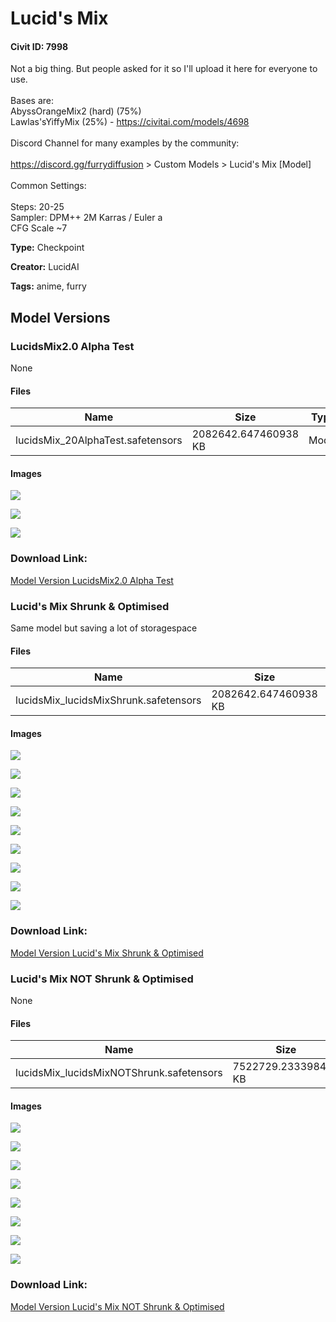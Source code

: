 # Lucid's Mix

#### Civit ID: 7998

<p>Not a big thing. But people asked for it so I'll upload it here for everyone to use.<br /><br />Bases are:<br />AbyssOrangeMix2 (hard) (75%)<br />Lawlas'sYiffyMix (25%) - <a target="_blank" rel="ugc" href="https://civitai.com/models/4698">https://civitai.com/models/4698</a><br /><br />Discord Channel for many examples by the community:<br /><br /><a target="_blank" rel="ugc" href="https://discord.gg/furrydiffusion">https://discord.gg/furrydiffusion</a> &gt; Custom Models &gt; Lucid's Mix [Model]<br /><br />Common Settings:<br /><br />Steps: 20-25<br />Sampler: DPM++ 2M Karras / Euler a<br />CFG Scale ~7</p><p></p><p></p>

**Type:** Checkpoint

**Creator:** LucidAI

**Tags:** anime, furry

## Model Versions

### LucidsMix2.0 Alpha Test

None

#### Files

| Name | Size | Type | Format | Download Url | AutoV1 | AutoV2 | SHA256 | CRC32 | BLAKE3 |
| --- | --- | --- | --- | --- | --- | --- | --- | --- | --- |
| lucidsMix_20AlphaTest.safetensors | 2082642.647460938 KB | Model | SafeTensor | https://civitai.com/api/download/models/12074 | 0BED05A8 | A3355AD9D3 | A3355AD9D338D267D5182AF05317BA7F124E7F3DF625D0250B0CBA8B9FD37224 | 338678FC | 359D4FB79390344C739EABC8B396EB7A98E0DB999D5B4615EE5109E845B62051 |

#### Images

<p><img src="https://image.civitai.com/xG1nkqKTMzGDvpLrqFT7WA/bfe9a142-e064-4b81-3fed-64a7c28d1200/width=450/115821.jpeg" /></p>

<p><img src="https://image.civitai.com/xG1nkqKTMzGDvpLrqFT7WA/9ad33ec1-eb27-486e-7fe8-9f0be55eac00/width=450/115820.jpeg" /></p>

<p><img src="https://image.civitai.com/xG1nkqKTMzGDvpLrqFT7WA/99126913-1e75-4d06-5b51-c5b42cd2c300/width=450/115819.jpeg" /></p>

### Download Link:

[Model Version LucidsMix2.0 Alpha Test](https://civitai.com/api/download/models/12074)

### Lucid's Mix Shrunk & Optimised

<p>Same model but saving a lot of storagespace</p>

#### Files

| Name | Size | Type | Format | Download Url | AutoV1 | AutoV2 | SHA256 | CRC32 | BLAKE3 |
| --- | --- | --- | --- | --- | --- | --- | --- | --- | --- |
| lucidsMix_lucidsMixShrunk.safetensors | 2082642.647460938 KB | Model | SafeTensor | https://civitai.com/api/download/models/9540 | 6036600F | 45D9CD54E6 | 45D9CD54E67FEE85C2F3E02899F97D7FD3BA7BB5798E90D0957735D32D4E37C1 | 3A0213BC | 5070923E7CB4FB75876489F27E1AA5C3934E69548C1499B7DB0DEDEB7343B4A9 |

#### Images

<p><img src="https://image.civitai.com/xG1nkqKTMzGDvpLrqFT7WA/36976757-e78a-4abc-0874-c53ddcc14200/width=450/92104.jpeg" /></p>

<p><img src="https://image.civitai.com/xG1nkqKTMzGDvpLrqFT7WA/9a692936-dbf5-47ba-332d-9c60b5be2a00/width=450/92103.jpeg" /></p>

<p><img src="https://image.civitai.com/xG1nkqKTMzGDvpLrqFT7WA/bfc1e1a1-ac10-46cf-7904-c3d4789a2800/width=450/92102.jpeg" /></p>

<p><img src="https://image.civitai.com/xG1nkqKTMzGDvpLrqFT7WA/711e21f8-bf57-4fd0-8f30-81f6177a2d00/width=450/92101.jpeg" /></p>

<p><img src="https://image.civitai.com/xG1nkqKTMzGDvpLrqFT7WA/03f4848c-0cf8-428d-093c-6940c93f7800/width=450/92100.jpeg" /></p>

<p><img src="https://image.civitai.com/xG1nkqKTMzGDvpLrqFT7WA/f599097e-f9bc-4449-b130-0e2776811900/width=450/92099.jpeg" /></p>

<p><img src="https://image.civitai.com/xG1nkqKTMzGDvpLrqFT7WA/bbc784bf-8183-42a0-56b8-885004e7db00/width=450/92098.jpeg" /></p>

<p><img src="https://image.civitai.com/xG1nkqKTMzGDvpLrqFT7WA/0eb93864-de31-4422-e7f7-0d4bb19faa00/width=450/92097.jpeg" /></p>

<p><img src="https://image.civitai.com/xG1nkqKTMzGDvpLrqFT7WA/a2f4c91e-5265-4d8a-f6ff-4062a0790900/width=450/92096.jpeg" /></p>

### Download Link:

[Model Version Lucid's Mix Shrunk & Optimised](https://civitai.com/api/download/models/9540)

### Lucid's Mix NOT Shrunk & Optimised

None

#### Files

| Name | Size | Type | Format | Download Url | AutoV1 | AutoV2 | SHA256 | CRC32 | BLAKE3 |
| --- | --- | --- | --- | --- | --- | --- | --- | --- | --- |
| lucidsMix_lucidsMixNOTShrunk.safetensors | 7522729.233398438 KB | Model | SafeTensor | https://civitai.com/api/download/models/9429 | 3ECA852B | 8547DBC3CA | 8547DBC3CA02376C1E0D3647AE1A31C69A8B6C7C9E5BF32FD68076109B1DCF0B | 15EA32E5 | CAB660125526403FF7129688F3DD9EA24F356A470D927FB5B0381390201A9376 |

#### Images

<p><img src="https://image.civitai.com/xG1nkqKTMzGDvpLrqFT7WA/c76a4558-876b-40b4-c2b3-9889fde09400/width=450/90805.jpeg" /></p>

<p><img src="https://image.civitai.com/xG1nkqKTMzGDvpLrqFT7WA/0dc29bff-b787-4d7f-5b93-a97c3c1af600/width=450/90804.jpeg" /></p>

<p><img src="https://image.civitai.com/xG1nkqKTMzGDvpLrqFT7WA/a1e635d1-3893-4c6c-715e-23792eacbf00/width=450/90803.jpeg" /></p>

<p><img src="https://image.civitai.com/xG1nkqKTMzGDvpLrqFT7WA/ad89519b-98ac-4441-0516-9fef80410200/width=450/90802.jpeg" /></p>

<p><img src="https://image.civitai.com/xG1nkqKTMzGDvpLrqFT7WA/3bad0698-45fe-4bc7-d0d9-6759c0384600/width=450/90690.jpeg" /></p>

<p><img src="https://image.civitai.com/xG1nkqKTMzGDvpLrqFT7WA/177e0c18-128f-4586-f5cb-a9f840254c00/width=450/90801.jpeg" /></p>

<p><img src="https://image.civitai.com/xG1nkqKTMzGDvpLrqFT7WA/4f1c2b13-30a7-47e9-302a-ff13aa02a800/width=450/90800.jpeg" /></p>

<p><img src="https://image.civitai.com/xG1nkqKTMzGDvpLrqFT7WA/1c7ec41a-36f2-4fb0-7b25-4c08a2566600/width=450/91203.jpeg" /></p>

### Download Link:

[Model Version Lucid's Mix NOT Shrunk & Optimised](https://civitai.com/api/download/models/9429)

